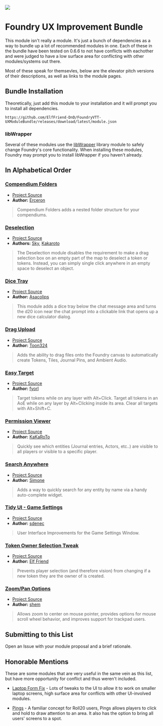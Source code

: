 ![](https://img.shields.io/badge/Foundry-v0.6.6-informational)


# Foundry UX Improvement Bundle

This module isn't really a module. It's just a bunch of dependencies as a way to bundle up a lot of recommended modules in one. Each of these in the bundle have been tested on 0.6.6 to not have conflicts with eachother and were judged to have a low surface area for conflicting with other modules/systems out there.

Most of these speak for themsevles, below are the elevator pitch versions of their descriptions, as well as links to the module pages.

## Bundle Installation

Theoretically, just add this module to your installation and it will prompt you to install all dependencies.

```
https://github.com/ElfFriend-DnD/FoundryVTT-UXModuleBundle/releases/download/latest/module.json
```

### libWrapper

Several of these modules use the [libWrapper](https://foundryvtt.com/packages/lib-wrapper/) library module to safely change Foundry's core functionality. When installing these modules, Foundry may prompt you to install libWrapper if you haven't already.

## In Alphabetical Order

### [Compendium Folders](https://foundryvtt.com/packages/compendium-folders/)

- [Project Source](https://github.com/earlSt1/vtt-compendium-folders)
- **Author:** [Erceron](https://foundryvtt.com/community/erceron)

> Compendium Folders adds a nested folder structure for your compendiums.


### [Deselection](https://foundryvtt.com/packages/deselection/)

- [Project Source](https://github.com/Sky-Captain-13/foundry/tree/master/deselection)
- **Authors:** [Sky](https://foundryvtt.com/community/sky), [Kakaroto](https://foundryvtt.com/community/kakaroto)

> The Deselection module disables the requirement to make a drag selection box on an empty part of the map to deselect a token or tokens. Instead, you can simply single click anywhere in an empty space to deselect an object.


### [Dice Tray](https://foundryvtt.com/packages/dice-calculator/)

- [Project Source](https://gitlab.com/asacolips-projects/foundry-mods/foundry-vtt-dice-calculator)
- **Author:** [Asacolips](https://foundryvtt.com/community/asacolips)

> This module adds a dice tray below the chat message area and turns the d20 icon near the chat prompt into a clickable link that opens up a new dice calculator dialog.


### [Drag Upload](https://foundryvtt.com/packages/dragupload/)

- [Project Source](https://github.com/cswendrowski/FoundryVTT-Drag-Upload)
- **Author:** [Toon324](https://foundryvtt.com/community/toon324)

> Adds the ability to drag files onto the Foundry canvas to automatically create Tokens, Tiles, Journal Pins, and Ambient Audio.


### [Easy Target](https://foundryvtt.com/packages/easy-target/)

- [Project Source](https://bitbucket.org/Fyorl/easy-target/src/master/)
- **Author:** [fyorl](https://foundryvtt.com/community/fyorl)

> Target tokens while on any layer with Alt+Click. Target all tokens in an AoE while on any layer by Alt+Clicking inside its area. Clear all targets with Alt+Shift+C.


### [Permission Viewer](https://foundryvtt.com/packages/permission_viewer/)

- [Project Source](https://github.com/kakaroto/fvtt-module-permission-viewer)
- **Author:** [KaKaRoTo](https://foundryvtt.com/community/kakaroto)

> Quickly see which entities (Journal entries, Actors, etc..) are visible to all players or visible to a specific player.


### [Search Anywhere](https://foundryvtt.com/packages/searchanywhere/)

- [Project Source](https://gitlab.com/riccisi/foundryvtt-search-anywhere)
- **Author:** [Simone](https://foundryvtt.com/community/simone)

> Adds a way to quickly search for any entity by name via a handy auto-complete widget.


### [Tidy UI - Game Settings](https://foundryvtt.com/packages/tidy-ui_game-settings/)

- [Project Source](https://github.com/sdenec/tidy-ui_game-settings)
- **Author:** [sdenec](https://foundryvtt.com/community/sdenec)

> User Interface Improvements for the Game Settings Window.


### [Token Owner Selection Tweak](https://foundryvtt.com/packages/token-owner-selection-tweak/)

- [Project Source](https://github.com/ElfFriend-DnD/foundryvtt-tokenOwnerSelectionTweak)
- **Author:** [Elf Friend](https://foundryvtt.com/community/akrigline)

> Prevents player selection (and therefore vision) from changing if a new token they are the owner of is created.


### [Zoom/Pan Options](https://foundryvtt.com/packages/zoom-pan-options/)

- [Project Source](https://github.com/itamarcu/ZoomPanOptions/)
- **Author:** [shem](https://foundryvtt.com/community/shem)

> Allows zoom to center on mouse pointer, provides options for mouse scroll wheel behavior, and improves support for trackpad users.


## Submitting to this List

Open an Issue with your module proposal and a brief rationale.


## Honorable Mentions

These are some modules that are very useful in the same vein as this list, but have more opportunity for conflict and thus weren't included.

- [Laptop Form Fix](https://foundryvtt.com/packages/laptop-fix/) - Lots of tweaks to the UI to allow it to work on smaller laptop screens, high surface area for conflicts with other UI-involved modules.

- [Pings](https://foundryvtt.com/packages/pings/) - A familiar concept for Roll20 users, Pings allows players to click and hold to draw attention to an area. It also has the option to bring all users' screens to a spot.
